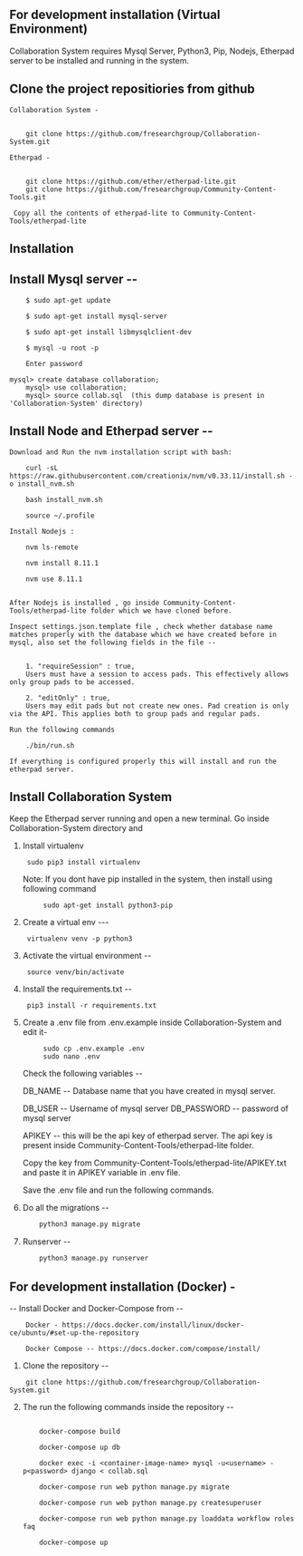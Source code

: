 ## For development installation (Virtual Environment)

Collaboration System requires Mysql Server, Python3, Pip, Nodejs, Etherpad server to be installed and running in the system.

## Clone the project repositiories from github 
	
	Collaboration System - 

	
 		git clone https://github.com/fresearchgroup/Collaboration-System.git 

  	Etherpad - 

  	
 		git clone https://github.com/ether/etherpad-lite.git
 		git clone https://github.com/fresearchgroup/Community-Content-Tools.git
  	
  	 Copy all the contents of etherpad-lite to Community-Content-Tools/etherpad-lite

## Installation 

## Install Mysql server --

		$ sudo apt-get update
		
		$ sudo apt-get install mysql-server
 
		$ sudo apt-get install libmysqlclient-dev

        $ mysql -u root -p

        Enter password
		
	mysql> create database collaboration;
        mysql> use collaboration;
        mysql> source collab.sql  (this dump database is present in 'Collaboration-System' directory)

## Install Node and Etherpad server --

	Download and Run the nvm installation script with bash:
	
 		curl -sL https://raw.githubusercontent.com/creationix/nvm/v0.33.11/install.sh -o install_nvm.sh 

		bash install_nvm.sh 

		source ~/.profile 
  	
	Install Nodejs :
	
		nvm ls-remote

		nvm install 8.11.1 

		nvm use 8.11.1


	After Nodejs is installed , go inside Community-Content-Tools/etherpad-lite folder which we have cloned before.

 	Inspect settings.json.template file , check whether database name matches properly with the database which we have created before in mysql, also set the following fields in the file --


		1. "requireSession" : true,
		Users must have a session to access pads. This effectively allows only group pads to be accessed.
		
		2. "editOnly" : true,
		Users may edit pads but not create new ones. Pad creation is only via the API. This applies both to group pads and regular pads.

	Run the following commands
	
		./bin/run.sh

	If everything is configured properly this will install and run the etherpad server.

## Install Collaboration System

Keep the Etherpad server running and open a new terminal. Go inside Collaboration-System directory and 


1. Install virtualenv 

 		sudo pip3 install virtualenv 

 	Note: If you dont have pip installed in the system, then install using following command

 			sudo apt-get install python3-pip

2. Create a virtual env --- 

     	virtualenv venv -p python3 


3. Activate the virtual environment -- 

     	source venv/bin/activate

4. Install the requirements.txt -- 

		pip3 install -r requirements.txt

5. Create a .env file from .env.example inside Collaboration-System and edit it-

			sudo cp .env.example .env
			sudo nano .env

	Check the following variables --

	DB_NAME -- Database name that you have created in mysql server.

	DB_USER -- Username of mysql server
	DB_PASSWORD -- password of mysql server

	APIKEY -- this will be the api key of etherpad server. The api key is present inside Community-Content-Tools/etherpad-lite folder.

	Copy the key from Community-Content-Tools/etherpad-lite/APIKEY.txt and paste it in APIKEY variable in .env file.

	Save the .env file and run the following commands.


6. Do all the migrations --

	```bash
		python3 manage.py migrate
	```
			
7. Runserver --

    ```bash
    	python3 manage.py runserver
    ``` 
    
    
    

## For development installation (Docker) - 

 -- Install Docker and Docker-Compose from  --

	    Docker - https://docs.docker.com/install/linux/docker-ce/ubuntu/#set-up-the-repository

	    Docker Compose -- https://docs.docker.com/compose/install/

1. Clone the repository --
```
   	git clone https://github.com/fresearchgroup/Collaboration-System.git
```

2. The run the following commands inside the repository --
 
	```

 		docker-compose build

 		docker-compose up db

	 	docker exec -i <container-image-name> mysql -u<username> -p<password> django < collab.sql

 		docker-compose run web python manage.py migrate

 		docker-compose run web python manage.py createsuperuser

 		docker-compose run web python manage.py loaddata workflow roles faq

		docker-compose up
	```

